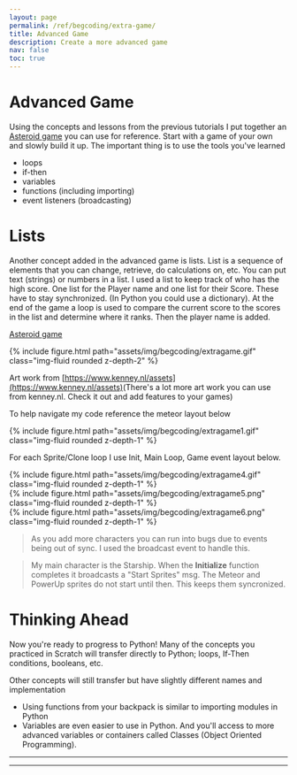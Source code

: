 ```yaml
---
layout: page
permalink: /ref/begcoding/extra-game/
title: Advanced Game
description: Create a more advanced game
nav: false
toc: true
---
```

# Advanced Game
Using the concepts and lessons from the previous tutorials I put together an [Asteroid game](https://scratch.mit.edu/projects/487729421) you can use for reference. Start with a game of your own and slowly build it up. The important thing is to use the tools you've learned 
* loops
* if-then
* variables
* functions (including importing)
* event listeners (broadcasting)

# Lists
Another concept added in the advanced game is lists. List is a sequence of elements that you can change, retrieve, do calculations on, etc. You can put text (strings) or numbers in a list. I used a list to keep track of who has the high score. One list for the Player name and one list for their Score. These have to stay synchronized. (In Python you could use a dictionary). At the end of the game a loop is used to compare the current score to the scores in the list and determine where it ranks. Then the player name is added.

[Asteroid game](https://scratch.mit.edu/projects/487729421)

<div class="row">
    <div class="col-md mt-3 mt-md-0">
        {% include figure.html path="assets/img/begcoding/extragame.gif" class="img-fluid rounded z-depth-2" %}
    </div>
</div>

Art work from [https://www.kenney.nl/assets](https://www.kenney.nl/assets)​ (There's a lot more art work you can use from kenney.nl. Check it out and add features to your games)​

To help navigate my code reference the meteor layout below
<div class="row">
    <div class="col-md mt-3 mt-md-0">
        {% include figure.html path="assets/img/begcoding/extragame1.gif" class="img-fluid rounded z-depth-1" %}
    </div>
</div>

For each Sprite/Clone loop I use Init, Main Loop, Game event layout below.

<div class="row">
    <div class="col-md mt-3 mt-md-0">
        {% include figure.html path="assets/img/begcoding/extragame4.gif" class="img-fluid rounded z-depth-1" %}
    </div>
</div>
<div class="row">
    <div class="col-md mt-3 mt-md-0">
        {% include figure.html path="assets/img/begcoding/extragame5.png" class="img-fluid rounded z-depth-1" %}
    </div>
    <div class="col-md mt-3 mt-md-0">
        {% include figure.html path="assets/img/begcoding/extragame6.png" class="img-fluid rounded z-depth-1" %}
    </div>
</div>

>As you add more characters you can run into bugs due to events being out of sync. I used the broadcast event to handle this.

>My main character is the Starship. When the **Initialize** function completes it broadcasts a "Start Sprites" msg. The Meteor and PowerUp sprites do not start until then. This keeps them syncronized.

# Thinking Ahead
Now you're ready to progress to Python! Many of the concepts you practiced in Scratch will transfer directly to Python; loops, If-Then conditions, booleans, etc.

Other concepts will still transfer but have slightly different names and implementation
* Using functions from your backpack is similar to importing modules in Python
* Variables are even easier to use in Python. And you'll access to more advanced variables or containers called Classes (Object Oriented Programming).


-----------------------------  
-----------------------------  